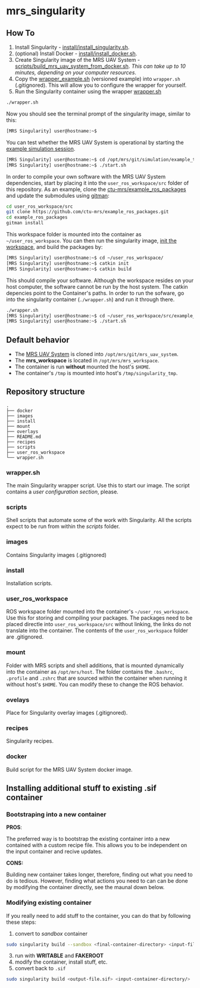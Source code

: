 # mrs_singularity

## How To

1. Install Singularity - [install/install_singularity.sh](./install/install_singularity.sh).
2. (optional) Install Docker - [install/install_docker.sh](./install/install_docker.sh).
3. Create Singularity image of the MRS UAV System - [scripts/build_mrs_uav_system_from_docker.sh](scripts/build_mrs_uav_system_from_docker.sh). _This can take up to 10 minutes, depending on your computer resources_.
4. Copy the [wrapper_example.sh](./wrapper_example.sh) (versioned example) into `wrapper.sh` (.gitignored). This will allow you to configure the wrapper for yourself.
5. Run the Singularity container using the wrapper [wrapper.sh](./wrapper.sh)
```bash
./wrapper.sh
```

Now you should see the terminal prompt of the singularity image, similar to this:
```bash
[MRS Singularity] user@hostname:~$
```

You can test whether the MRS UAV System is operational by starting the [example simulation session](https://ctu-mrs.github.io/docs/simulation/howto.html).
```bash
[MRS Singularity] user@hostname:~$ cd /opt/mrs/git/simulation/example_tmux_scripts/one_drone_gps
[MRS Singularity] user@hostname:~$ ./start.sh
```

In order to compile your own software with the MRS UAV System dependencies, start by placing it into the `user_ros_workspace/src` folder of this repository.
As an example, clone the [ctu-mrs/example_ros_packages](https://github.com/ctu-mrs/example_ros_packages) and update the submodules using [gitman](https://ctu-mrs.github.io/docs/software/gitman.html):
```bash
cd user_ros_workspace/src
git clone https://github.com/ctu-mrs/example_ros_packages.git
cd example_ros_packages
gitman install
```
This workspace folder is mounted into the container as `~/user_ros_workspace`.
You can then run the singularity image, [init the workspace](https://ctu-mrs.github.io/docs/software/catkin/managing_workspaces/managing_workspaces.html), and build the packages by:
```bash
[MRS Singularity] user@hostname:~$ cd ~/user_ros_workspace/
[MRS Singularity] user@hostname:~$ catkin init
[MRS Singularity] user@hostname:~$ catkin build
```
This should compile your software.
Although the workspace resides on your host computer, the software cannot be run by the host system.
The catkin depencies point to the Container's paths.
In order to run the sofware, go into the singularity container (`./wrapper.sh`) and run it through there.
```bash
./wrapper.sh
[MRS Singularity] user@hostname:~$ cd ~/user_ros_workspace/src/example_ros_packages/tmux_scripts/waypoint_flie
[MRS Singularity] user@hostname:~$ ./start.sh
```

## Default behavior

* The [MRS UAV System](https://github.com/ctu-mrs/mrs_uav_system) is cloned into `/opt/mrs/git/mrs_uav_system`.
* The **mrs_workspace** is located in `/opt/mrs/mrs_workspace`.
* The container is run **without** mounted the host's `$HOME`.
* The container's `/tmp` is mounted into host's `/tmp/singularity_tmp`.

## Repository structure

```
.
├── docker
├── images
├── install
├── mount
├── overlays
├── README.md
├── recipes
├── scripts
├── user_ros_workspace
└── wrapper.sh
```

### wrapper.sh

The main Singularity wrapper script.
Use this to start our image.
The script contains a _user configuration section_, please.

### scripts

Shell scripts that automate some of the work with Singularity.
All the scripts expect to be run from within the _scripts_ folder.

### images

Contains Singularity images (.gitignored)

### install

Installation scripts.

### user_ros_workspace

ROS workspace folder mounted into the container's `~/user_ros_workspace`.
Use this for storing and compiling your packages.
The packages need to be placed directle into `user_ros_workspace/src` without linking, the links do not translate into the container.
The contents of the `user_ros_workspace` folder are .gitignored.

### mount

Folder with MRS scripts and shell additions, that is mounted dynamically into the container as `/opt/mrs/host`.
The folder contains the `.bashrc`, `.profile` and `.zshrc` that are sourced within the container when running it without host's `$HOME`.
You can modify these to change the ROS behavior.

### ovelays

Place for Singularity overlay images (.gitignored).

### recipes

Singularity recipes.

### docker

Build script for the MRS UAV System docker image.

## Installing additional stuff to existing .sif container

### Bootstraping into a new container

**PROS**:

The preferred way is to bootstrap the existing container into a new contained with a custom recipe file.
This allows you to be independent on the input container and recive updates.

**CONS:**

Building new container takes longer, therefore, finding out what you need to do is tedious.
However, finding what actions you need to can can be done by modifying the container directly, see the maunal down below.

### Modifying existing container

If you really need to add stuff to the container, you can do that by following these steps:

1. convert to _sandbox_ container
```bash
sudo singularity build --sandbox <final-container-directory> <input-file.sif>
```
3. run with **WRITABLE** and **FAKEROOT**
4. modify the container, install stuff, etc.
5. convert back to `.sif`
```bash
sudo singularity build <output-file.sif> <input-container-directory/>
```
